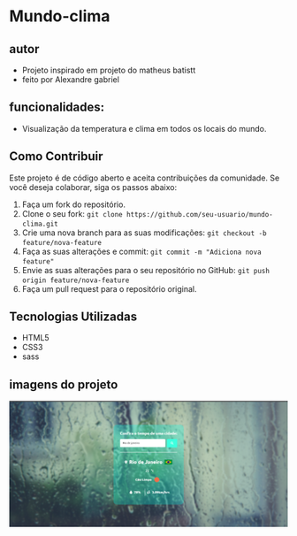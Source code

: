 # Mundo-clima
 
## autor

 - Projeto inspirado em projeto do matheus batistt
 - feito por Alexandre gabriel
## funcionalidades:

 - Visualização da temperatura e clima em todos os locais do mundo.
## Como Contribuir

Este projeto é de código aberto e aceita contribuições da comunidade. Se você deseja colaborar, siga os passos abaixo:

1. Faça um fork do repositório.
2. Clone o seu fork: `git clone https://github.com/seu-usuario/mundo-clima.git`
3. Crie uma nova branch para as suas modificações: `git checkout -b feature/nova-feature`
4. Faça as suas alterações e commit: `git commit -m "Adiciona nova feature"`
5. Envie as suas alterações para o seu repositório no GitHub: `git push origin feature/nova-feature`
6. Faça um pull request para o repositório original.

## Tecnologias Utilizadas

- HTML5
- CSS3
- sass

## imagens do projeto

![imagens do projeto](./img2.png)
